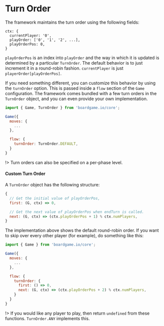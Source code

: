 # Turn Order

The framework maintains the turn order using the following fields:

```
ctx: {
  currentPlayer: '0',
  playOrder: ['0', '1', '2', ...],
  playOrderPos: 0,
}
```

`playOrderPos` is an index into `playOrder` and the way in which it
is updated is determined by a particular `TurnOrder`. The default
behavior is to just increment it in a round-robin fashion.
`currentPlayer` is just `playerOrder[playOrderPos]`.

If you need something different, you can customize this behavior
by using the `turnOrder` option. This is passed inside a `flow`
section of the `Game` configuration. The framework comes bundled
with a few turn orders in the `TurnOrder` object, and you can
even provide your own implementation.

```js
import { Game, TurnOrder } from 'boardgame.io/core';

Game({
  moves: {
    ...
  },

  flow: {
    turnOrder: TurnOrder.DEFAULT,
  }
}
```

!> Turn orders can also be specified on a per-phase level.

#### Custom Turn Order

A `TurnOrder` object has the following structure:

```js
{
  // Get the initial value of playOrderPos,
  first: (G, ctx) => 0,

  // Get the next value of playOrderPos when endTurn is called.
  next: (G, ctx) => (ctx.playOrderPos + 1) % ctx.numPlayers,
}
```

The implementation above shows the default round-robin order.
If you want to skip over every other player (for example), do
something like this:

```js
import { Game } from 'boardgame.io/core';

Game({
  moves: {
    ...
  },

  flow: {
    turnOrder: {
      first: () => 0,
      next: (G, ctx) => (ctx.playOrderPos + 2) % ctx.numPlayers,
    }
  }
}
```

!> If you would like any player to play, then return `undefined` from
these functions. `TurnOrder.ANY` implements this.
